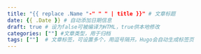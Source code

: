 ```yaml
---
title: "{{ replace .Name "-" " " | title }}" # 文章标题
date: {{ .Date }} # 自动添加日期信息
draft: true # 设为false可被编译为HTML，true供本地修改
categories: [""] #文章类型，用于归档
tags: [""]  # 文章标签，可设置多个，用逗号隔开。Hugo会自动生成标签页
---
```


